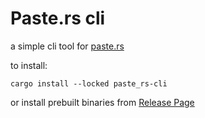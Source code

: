 <!--
 Copyright 2022 Canvas02.
 SPDX-License-Identifier: MIT
-->

# Paste.rs cli

a simple cli tool for [paste.rs](https://paste.rs)

to install:
```shell
cargo install --locked paste_rs-cli
```
or install prebuilt binaries from [Release Page](https://github.com/Canvas02/paste_rs-cli/releases)
